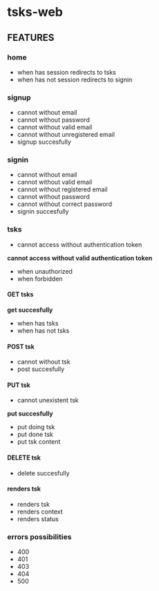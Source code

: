 # tsks-web

## FEATURES

### home

- when has session redirects to tsks
- when has not session redirects to signin

### signup

- cannot without email
- cannot without password
- cannot without valid email
- cannot without unregistered email
- signup succesfully

### signin

- cannot without email
- cannot without valid email
- cannot without registered email
- cannot without password
- cannot without correct password
- signin succesfully

### tsks

- cannot access without authentication token

**cannot access without valid authentication token**
- when unauthorized
- when forbidden

#### GET tsks

**get succesfully**
- when has tsks
- when has not tsks

#### POST tsk

- cannot without tsk
- post succesfully

#### PUT tsk

- cannot unexistent tsk

**put succesfully**
- put doing tsk
- put done tsk
- put tsk content

#### DELETE tsk

- delete succesfully

#### renders tsk

- renders tsk
- renders context
- renders status

### errors possibilities

- 400
- 401
- 403
- 404
- 500